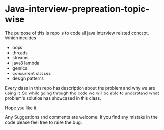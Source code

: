 # Java-interview-prepreation-topic-wise

The purpose of this is repo is to code all java interview related concept. Which inculdes
- oops
- threads
- streams
- java8 lambda
- genrics
- concurrent classes
- design patterns


Every class in this repo has description about the problem and why we are using it. So while going through the code we will be able to understand what problem's solution has showcased in this class.

Hope you like it.

Any Suggestions and comments are welcome.
If you find any mistake in the code please feel free to raise the bug.
